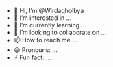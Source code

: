- 👋 Hi, I’m @Wirdaqholbya
- 👀 I’m interested in ...
- 🌱 I’m currently learning ...
- 💞️ I’m looking to collaborate on ...
- 📫 How to reach me ...
- 😄 Pronouns: ...
- ⚡ Fun fact: ...

<!---
Wirdaqholbya/Wirdaqholbya is a ✨ special ✨ repository because its `README.md` (this file) appears on your GitHub profile.
You can click the Preview link to take a look at your changes.
--->
